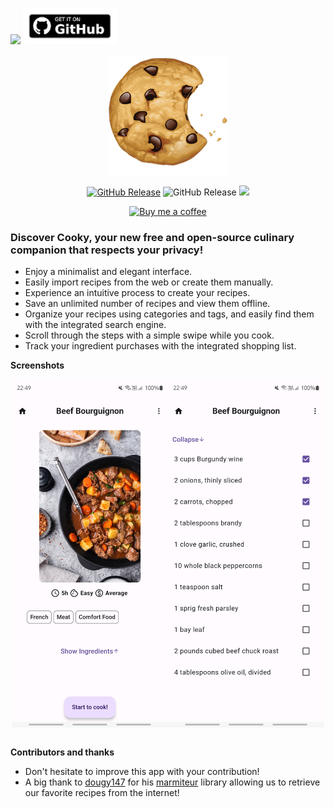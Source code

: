[<img src="https://fdroid.gitlab.io/artwork/badge/get-it-on.png" width="150">](https://f-droid.org/fr/)
[<img src="https://github.com/AlbanDAVID/cooky-app/blob/main/graphics_readme/github-get-it-on.png" width="150">](https://github.com/AlbanDAVID/cooky-app/releases)

<p align="center">
  <img src="https://github.com/AlbanDAVID/cooky-app/blob/main/fastlane/metadata/android/fr-FR/images/icon.png" alt="Banner">
</p>

<div align="center">

[![GitHub Release](https://img.shields.io/github/release/AlbanDAVID/cooky-app.svg?logo=github)](https://github.com/AlbanDAVID/cooky-app/releases)
![GitHub Release](https://img.shields.io/f-droid/v/com.albdav.Cooky.svg?logo=F-Droid)
[![](http://flutter-badge.zaynjarvis.com/version/flutter_signin_button)](https://pub.dartlang.org/packages/flutter_signin_button)


</div>


<p align="center">
  <a href="https://www.buymeacoffee.com/albdav">
    <img src="https://cdn.buymeacoffee.com/buttons/v2/default-yellow.png" alt="Buy me a coffee" style="width: 100px;">
  </a>
</p>



### Discover Cooky, your new free and open-source culinary companion that respects your privacy!
- Enjoy a minimalist and elegant interface.
- Easily import recipes from the web or create them manually.
- Experience an intuitive process to create your recipes.
- Save an unlimited number of recipes and view them offline.
- Organize your recipes using categories and tags, and easily find them with the integrated search engine.
- Scroll through the steps with a simple swipe while you cook.
- Track your ingredient purchases with the integrated shopping list.

**Screenshots**
<div style="display: flex; justify-content: center;">
  <img src="https://github.com/AlbanDAVID/cooky-app/blob/main/fastlane/metadata/android/en-US/images/phoneScreenshots/1.png" alt="screenshot1" style="width:250px;">
  <img src="https://github.com/AlbanDAVID/cooky-app/blob/main/fastlane/metadata/android/en-US/images/phoneScreenshots/2.png" alt="screenshot2" style="width:250px;">
</div>
<br>

**Contributors and thanks**
 - Don't hesitate to improve this app with your contribution!
 - A big thank to [dougy147](https://github.com/dougy147) for his [marmiteur](https://pub.dev/packages/marmiteur/install) library allowing us to retrieve our favorite recipes from the internet!

